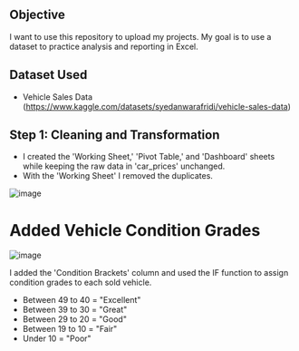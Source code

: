 ## Objective
I want to use this repository to upload my projects.
My goal is to use a dataset to practice analysis and reporting in Excel.  

## Dataset Used 
- Vehicle Sales Data (https://www.kaggle.com/datasets/syedanwarafridi/vehicle-sales-data)

## Step 1: Cleaning and Transformation
- I created the 'Working Sheet,' 'Pivot Table,' and 'Dashboard' sheets while keeping the raw data in 'car_prices' unchanged.
- With the 'Working Sheet' I removed the duplicates.

![image](https://github.com/user-attachments/assets/3de1da66-8889-49db-bdad-a7e79a8402b5)

# Added Vehicle Condition Grades
![image](https://github.com/user-attachments/assets/3f39f25a-996d-4215-8f00-8aba3a55a704)

I added the 'Condition Brackets' column and used the IF function to assign condition grades to each sold vehicle.
- Between 49 to 40 = "Excellent" 
- Between 39 to 30 = "Great" 
- Between 29 to 20 = "Good" 
- Between 19 to 10 = "Fair" 
- Under 10 = "Poor" 
